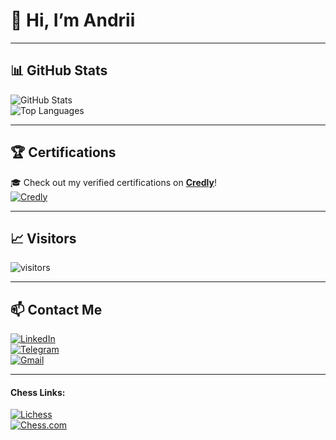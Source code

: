 # 👋 Hi, I’m Andrii

---

## 📊 GitHub Stats  
![GitHub Stats](https://github-readme-stats.vercel.app/api?username=AndriiQwq&show_icons=true&theme=tokyonight
)  
![Top Languages](https://github-readme-stats.vercel.app/api/top-langs/?username=AndriiQwq&layout=compact&theme=tokyonight
)  

---

## 🏆 Certifications  
🎓 Check out my verified certifications on **[Credly](https://www.credly.com/users/andrii-dokaniev)**!  
[![Credly](https://img.shields.io/badge/Credly-FF6F00?style=for-the-badge&logo=awards&logoColor=white)](https://www.credly.com/users/andrii-dokaniev)  

---

## 📈 Visitors  
![visitors](https://visitor-badge.laobi.icu/badge?page_id=AndriiQwq.README.md)  

---

## 📫 Contact Me  
[![LinkedIn](https://img.shields.io/badge/LinkedIn-0077B5?style=for-the-badge&logo=linkedin&logoColor=white)](https://www.linkedin.com/in/andrii-dokaniev-151238311/)  
[![Telegram](https://img.shields.io/badge/Telegram-2CA5E0?style=for-the-badge&logo=telegram&logoColor=white)](https://t.me/andrii952q)  
[![Gmail](https://img.shields.io/badge/Gmail-D14836?style=for-the-badge&logo=gmail&logoColor=white)](mailto:dokanev.elma5@gmail.com)

---

#### Chess Links:
[![Lichess](https://img.shields.io/badge/Lichess-FFFFFF?style=for-the-badge&logo=lichess&logoColor=green)](https://lichess.org/@/Dokanev_Andrey)  
[![Chess.com](https://img.shields.io/badge/Chess.com-FFFFFF?style=for-the-badge&logo=Chess.com&logoColor=green)](https://chess.com/Vip_Analysis_Base)

